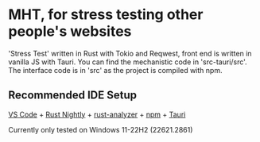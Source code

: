 # MHT, for stress testing other people's websites

'Stress Test' written in Rust with Tokio and Reqwest, front end is written in vanilla JS with Tauri. You can find the mechanistic code in 'src-tauri/src'. The interface code is in 'src' as the project is compiled with npm.

## Recommended IDE Setup

[VS Code](https://code.visualstudio.com/) + [Rust Nightly](https://doc.rust-lang.org/book/appendix-07-nightly-rust.html) + [rust-analyzer](https://marketplace.visualstudio.com/items?itemName=rust-lang.rust-analyzer) + [npm](https://www.npmjs.com/) + [Tauri](https://marketplace.visualstudio.com/items?itemName=tauri-apps.tauri-vscode)


Currently only tested on Windows 11-22H2 (22621.2861)
